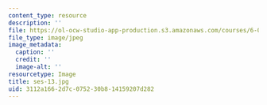 ```yaml
---
content_type: resource
description: ''
file: https://ol-ocw-studio-app-production.s3.amazonaws.com/courses/6-00sc-introduction-to-computer-science-and-programming-spring-2011/3112a1662d7c075230b814159207d282_ses-13.jpg
file_type: image/jpeg
image_metadata:
  caption: ''
  credit: ''
  image-alt: ''
resourcetype: Image
title: ses-13.jpg
uid: 3112a166-2d7c-0752-30b8-14159207d282
---
```

